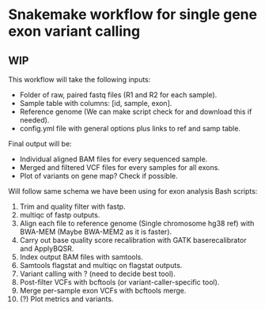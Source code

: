 # **Snakemake workflow for single gene exon variant calling**
## WIP
This workflow will take the following inputs:  
* Folder of raw, paired fastq files (R1 and R2 for each sample).  
* Sample table with columns: [id, sample, exon].  
* Reference genome (We can make script check for and download this if needed).  
* config.yml file with general options plus links to ref and samp table.  

Final output will be:  
* Individual aligned BAM files for every sequenced sample.  
* Merged and filtered VCF files for every samples for all exons.  
* Plot of variants on gene map? Check if possible.  

Will follow same schema we have been using for exon analysis Bash scripts:  
1. Trim and quality filter with fastp.  
2. multiqc of fastp outputs.  
3. Align each file to reference genome (Single chromosome hg38 ref) with BWA-MEM (Maybe BWA-MEM2 as it is faster).  
4. Carry out base quality score recalibration with GATK baserecalibrator and ApplyBQSR.  
5. Index output BAM files with samtools.  
6. Samtools flagstat and multiqc on flagstat outputs.  
7. Variant calling with ? (need to decide best tool).  
8. Post-filter VCFs with bcftools (or variant-caller-specific tool).  
9. Merge per-sample exon VCFs with bcftools merge.  
10. (?) Plot metrics and variants.  


